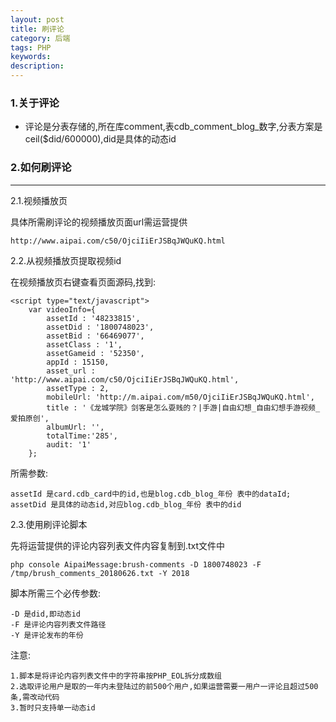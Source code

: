 ```yaml
---
layout: post
title: 刷评论
category: 后端
tags: PHP
keywords:
description:
---
```



### 1.关于评论

- 评论是分表存储的,所在库comment,表cdb_comment_blog_数字,分表方案是ceil($did/600000),did是具体的动态id


### 2.如何刷评论

----

2.1.视频播放页

具体所需刷评论的视频播放页面url需运营提供

    http://www.aipai.com/c50/OjciIiErJSBqJWQuKQ.html

2.2.从视频播放页提取视频id

在视频播放页右键查看页面源码,找到:
    
    <script type="text/javascript">
        var videoInfo={
            assetId : '48233815',
            assetDid : '1800748023',
            assetBid : '66469077',
            assetClass : '1',
            assetGameid : '52350',
            appId : 15150,
            asset_url : 'http://www.aipai.com/c50/OjciIiErJSBqJWQuKQ.html',            
            assetType : 2,
            mobileUrl: 'http://m.aipai.com/m50/OjciIiErJSBqJWQuKQ.html',
            title : '《龙城学院》剑客是怎么耍贱的？|手游|自由幻想_自由幻想手游视频_爱拍原创',
            albumUrl: '',
            totalTime:'285',
            audit: '1'
        };

所需参数:

    assetId 是card.cdb_card中的id,也是blog.cdb_blog_年份 表中的dataId;
    assetDid 是具体的动态id,对应blog.cdb_blog_年份 表中的did

2.3.使用刷评论脚本

先将运营提供的评论内容列表文件内容复制到.txt文件中

    php console AipaiMessage:brush-comments -D 1800748023 -F /tmp/brush_comments_20180626.txt -Y 2018


脚本所需三个必传参数: 

    -D 是did,即动态id
    -F 是评论内容列表文件路径
    -Y 是评论发布的年份
 
 注意:
    
    1.脚本是将评论内容列表文件中的字符串按PHP_EOL拆分成数组
    2.选取评论用户是取的一年内未登陆过的前500个用户,如果运营需要一用户一评论且超过500条,需改动代码
    3.暂时只支持单一动态id